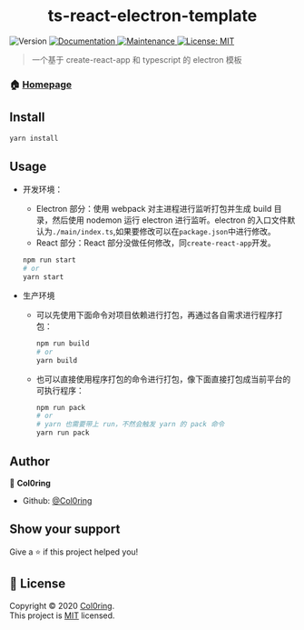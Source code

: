 <h1 align="center">ts-react-electron-template</h1>
<p>
  <img alt="Version" src="https://img.shields.io/badge/version-0.1.1-blue.svg?cacheSeconds=2592000" />
  <a href="https://github.com/Col0ring/ts-react-electron-template#readme" target="_blank">
    <img alt="Documentation" src="https://img.shields.io/badge/documentation-yes-brightgreen.svg" />
  </a>
  <a href="https://github.com/Col0ring/ts-react-electron-template/graphs/commit-activity" target="_blank">
    <img alt="Maintenance" src="https://img.shields.io/badge/Maintained%3F-yes-green.svg" />
  </a>
  <a href="https://github.com/Col0ring/ts-react-electron-template/blob/master/LICENSE" target="_blank">
    <img alt="License: MIT" src="https://img.shields.io/github/license/Col0ring/ts-react-electron-template" />
  </a>
</p>

> 一个基于 create-react-app 和 typescript 的 electron 模板

### 🏠 [Homepage](https://github.com/Col0ring/ts-react-electron-template)

## Install

```sh
yarn install
```

## Usage

- 开发环境：

  - Electron 部分：使用 webpack 对主进程进行监听打包并生成 build 目录，然后使用 nodemon 运行 electron 进行监听。electron 的入口文件默认为`./main/index.ts`,如果要修改可以在`package.json`中进行修改。
  - React 部分：React 部分没做任何修改，同`create-react-app`开发。

  ```sh
  npm run start
  # or
  yarn start
  ```

- 生产环境
  - 可以先使用下面命令对项目依赖进行打包，再通过各自需求进行程序打包：
    ```sh
    npm run build
    # or
    yarn build
    ```
  - 也可以直接使用程序打包的命令进行打包，像下面直接打包成当前平台的可执行程序：
    ```sh
    npm run pack
    # or
    # yarn 也需要带上 run，不然会触发 yarn 的 pack 命令
    yarn run pack
    ```

## Author

👤 **Col0ring**

- Github: [@Col0ring](https://github.com/Col0ring)

## Show your support

Give a ⭐️ if this project helped you!

## 📝 License

Copyright © 2020 [Col0ring](https://github.com/Col0ring).<br />
This project is [MIT](https://github.com/Col0ring/ts-react-electron-template/blob/master/LICENSE) licensed.
